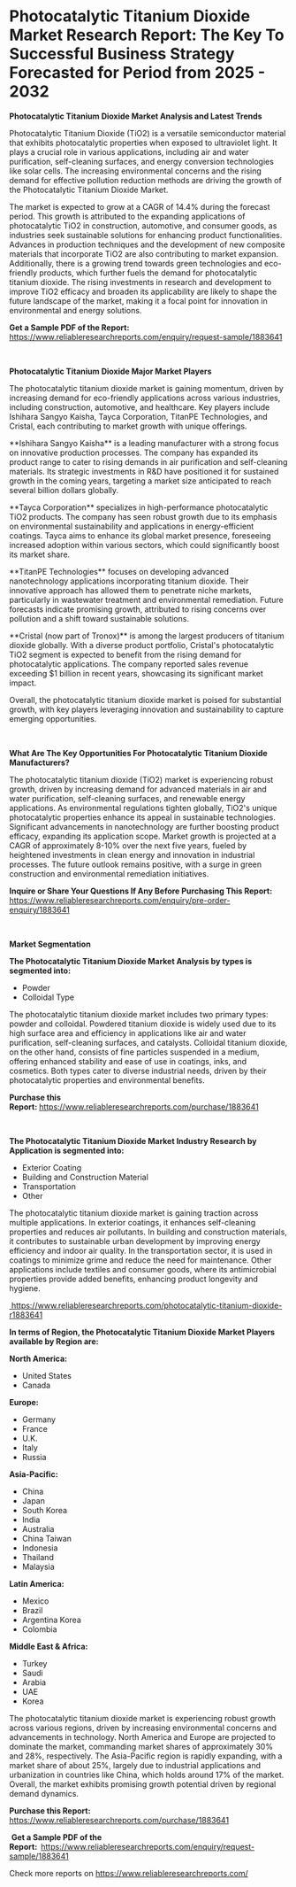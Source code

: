 <p><h1>Photocatalytic Titanium Dioxide Market Research Report: The Key To Successful Business Strategy Forecasted for Period from 2025 - 2032</h1></p><p><strong>Photocatalytic Titanium Dioxide Market Analysis and Latest Trends</strong></p>
<p><p>Photocatalytic Titanium Dioxide (TiO2) is a versatile semiconductor material that exhibits photocatalytic properties when exposed to ultraviolet light. It plays a crucial role in various applications, including air and water purification, self-cleaning surfaces, and energy conversion technologies like solar cells. The increasing environmental concerns and the rising demand for effective pollution reduction methods are driving the growth of the Photocatalytic Titanium Dioxide Market.</p><p>The market is expected to grow at a CAGR of 14.4% during the forecast period. This growth is attributed to the expanding applications of photocatalytic TiO2 in construction, automotive, and consumer goods, as industries seek sustainable solutions for enhancing product functionalities. Advances in production techniques and the development of new composite materials that incorporate TiO2 are also contributing to market expansion. Additionally, there is a growing trend towards green technologies and eco-friendly products, which further fuels the demand for photocatalytic titanium dioxide. The rising investments in research and development to improve TiO2 efficacy and broaden its applicability are likely to shape the future landscape of the market, making it a focal point for innovation in environmental and energy solutions.</p></p>
<p><strong>Get a Sample PDF of the Report:&nbsp;</strong> <a href="https://www.reliableresearchreports.com/enquiry/request-sample/1883641?utm_campaign=2102&utm_medium=2&utm_source=Github&utm_content=ia&utm_term=31012025&utm_id=photocatalytic-titanium-dioxide">https://www.reliableresearchreports.com/enquiry/request-sample/1883641</a></p>
<p>&nbsp;</p>
<p><strong>Photocatalytic Titanium Dioxide Major Market Players</strong></p>
<p><p>The photocatalytic titanium dioxide market is gaining momentum, driven by increasing demand for eco-friendly applications across various industries, including construction, automotive, and healthcare. Key players include Ishihara Sangyo Kaisha, Tayca Corporation, TitanPE Technologies, and Cristal, each contributing to market growth with unique offerings.</p><p>**Ishihara Sangyo Kaisha** is a leading manufacturer with a strong focus on innovative production processes. The company has expanded its product range to cater to rising demands in air purification and self-cleaning materials. Its strategic investments in R&D have positioned it for sustained growth in the coming years, targeting a market size anticipated to reach several billion dollars globally.</p><p>**Tayca Corporation** specializes in high-performance photocatalytic TiO2 products. The company has seen robust growth due to its emphasis on environmental sustainability and applications in energy-efficient coatings. Tayca aims to enhance its global market presence, foreseeing increased adoption within various sectors, which could significantly boost its market share.</p><p>**TitanPE Technologies** focuses on developing advanced nanotechnology applications incorporating titanium dioxide. Their innovative approach has allowed them to penetrate niche markets, particularly in wastewater treatment and environmental remediation. Future forecasts indicate promising growth, attributed to rising concerns over pollution and a shift toward sustainable solutions.</p><p>**Cristal (now part of Tronox)** is among the largest producers of titanium dioxide globally. With a diverse product portfolio, Cristal's photocatalytic TiO2 segment is expected to benefit from the rising demand for photocatalytic applications. The company reported sales revenue exceeding $1 billion in recent years, showcasing its significant market impact.</p><p>Overall, the photocatalytic titanium dioxide market is poised for substantial growth, with key players leveraging innovation and sustainability to capture emerging opportunities.</p></p>
<p>&nbsp;</p>
<p><strong>What Are The Key Opportunities For Photocatalytic Titanium Dioxide Manufacturers?</strong></p>
<p><p>The photocatalytic titanium dioxide (TiO2) market is experiencing robust growth, driven by increasing demand for advanced materials in air and water purification, self-cleaning surfaces, and renewable energy applications. As environmental regulations tighten globally, TiO2's unique photocatalytic properties enhance its appeal in sustainable technologies. Significant advancements in nanotechnology are further boosting product efficacy, expanding its application scope. Market growth is projected at a CAGR of approximately 8-10% over the next five years, fueled by heightened investments in clean energy and innovation in industrial processes. The future outlook remains positive, with a surge in green construction and environmental remediation initiatives.</p></p>
<p><strong>Inquire or Share Your Questions If Any Before Purchasing This Report:</strong> <a href="https://www.reliableresearchreports.com/enquiry/pre-order-enquiry/1883641?utm_campaign=2102&utm_medium=2&utm_source=Github&utm_content=ia&utm_term=31012025&utm_id=photocatalytic-titanium-dioxide">https://www.reliableresearchreports.com/enquiry/pre-order-enquiry/1883641</a></p>
<p>&nbsp;</p>
<p><strong>Market Segmentation</strong></p>
<p><strong>The Photocatalytic Titanium Dioxide Market Analysis by types is segmented into:</strong></p>
<p><ul><li>Powder</li><li>Colloidal Type</li></ul></p>
<p><p>The photocatalytic titanium dioxide market includes two primary types: powder and colloidal. Powdered titanium dioxide is widely used due to its high surface area and efficiency in applications like air and water purification, self-cleaning surfaces, and catalysts. Colloidal titanium dioxide, on the other hand, consists of fine particles suspended in a medium, offering enhanced stability and ease of use in coatings, inks, and cosmetics. Both types cater to diverse industrial needs, driven by their photocatalytic properties and environmental benefits.</p></p>
<p><strong>Purchase this Report:&nbsp;</strong><a href="https://www.reliableresearchreports.com/purchase/1883641?utm_campaign=2102&utm_medium=2&utm_source=Github&utm_content=ia&utm_term=31012025&utm_id=photocatalytic-titanium-dioxide">https://www.reliableresearchreports.com/purchase/1883641</a></p>
<p>&nbsp;</p>
<p><strong>The Photocatalytic Titanium Dioxide Market Industry Research by Application is segmented into:</strong></p>
<p><ul><li>Exterior Coating</li><li>Building and Construction Material</li><li>Transportation</li><li>Other</li></ul></p>
<p><p>The photocatalytic titanium dioxide market is gaining traction across multiple applications. In exterior coatings, it enhances self-cleaning properties and reduces air pollutants. In building and construction materials, it contributes to sustainable urban development by improving energy efficiency and indoor air quality. In the transportation sector, it is used in coatings to minimize grime and reduce the need for maintenance. Other applications include textiles and consumer goods, where its antimicrobial properties provide added benefits, enhancing product longevity and hygiene.</p></p>
<p><a href="https://www.reliableresearchreports.com/photocatalytic-titanium-dioxide-r1883641?utm_campaign=2102&utm_medium=2&utm_source=Github&utm_content=ia&utm_term=31012025&utm_id=photocatalytic-titanium-dioxide">&nbsp;https://www.reliableresearchreports.com/photocatalytic-titanium-dioxide-r1883641</a></p>
<p><strong>In terms of Region, the Photocatalytic Titanium Dioxide Market Players available by Region are:</strong></p>
<p>
    <p> <strong> North America: </strong>
        <ul>
            <li>United States</li>
            <li>Canada</li>
        </ul>
        </p> 
    <p> <strong> Europe: </strong>
        <ul>
            <li>Germany</li>
            <li>France</li>
            <li>U.K.</li>
            <li>Italy</li>
            <li>Russia</li>
        </ul>
        </p> 
    <p> <strong> Asia-Pacific: </strong>
        <ul>
            <li>China</li>
            <li>Japan</li>
            <li>South Korea</li>
            <li>India</li>
            <li>Australia</li>
            <li>China Taiwan</li>
            <li>Indonesia</li>
            <li>Thailand</li>
            <li>Malaysia</li>
        </ul>
        </p> 
    <p> <strong> Latin America: </strong>
        <ul>
            <li>Mexico</li>
            <li>Brazil</li>
            <li>Argentina Korea</li>
            <li>Colombia</li>
        </ul>
        </p> 
    <p> <strong> Middle East & Africa: </strong>
        <ul>
            <li>Turkey</li>
            <li>Saudi</li>
            <li>Arabia</li>
            <li>UAE</li>
            <li>Korea</li>
        </ul>
    </p>
    </p>
<p><p>The photocatalytic titanium dioxide market is experiencing robust growth across various regions, driven by increasing environmental concerns and advancements in technology. North America and Europe are projected to dominate the market, commanding market shares of approximately 30% and 28%, respectively. The Asia-Pacific region is rapidly expanding, with a market share of about 25%, largely due to industrial applications and urbanization in countries like China, which holds around 17% of the market. Overall, the market exhibits promising growth potential driven by regional demand dynamics.</p></p>
<p><strong>Purchase this Report: </strong><a href="https://www.reliableresearchreports.com/purchase/1883641?utm_campaign=2102&utm_medium=2&utm_source=Github&utm_content=ia&utm_term=31012025&utm_id=photocatalytic-titanium-dioxide">https://www.reliableresearchreports.com/purchase/1883641</a></p>
<p>&nbsp;<strong>Get a Sample PDF of the Report:&nbsp;&nbsp;</strong><a href="https://www.reliableresearchreports.com/enquiry/request-sample/1883641?utm_campaign=2102&utm_medium=2&utm_source=Github&utm_content=ia&utm_term=31012025&utm_id=photocatalytic-titanium-dioxide">https://www.reliableresearchreports.com/enquiry/request-sample/1883641</a></p>
<p><strong></strong></p>
<p>Check more reports on <a href="https://www.reliableresearchreports.com/?utm_campaign=2102&utm_medium=2&utm_source=Github&utm_content=ia&utm_term=31012025&utm_id=photocatalytic-titanium-dioxide">https://www.reliableresearchreports.com/</a></p>